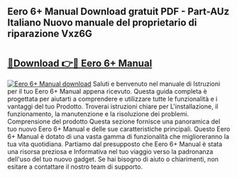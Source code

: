 ## Eero 6+ Manual Download gratuit PDF - Part-AUz Italiano Nuovo manuale del proprietario di riparazione Vxz6G

# <h2><a href="http://dff1nt.blite.top/?on=Eero+6%2b+Manual">🔗Download 👉🔴 Eero 6+ Manual</a></h2>

[![Eero 6+ Manual download](https://i.imgur.com/lujVjoI.png)](http://dff1nt.blite.top/?on=Eero+6%2b+Manual)
Saluti e benvenuto nel manuale di Istruzioni per il tuo Eero 6+ Manual appena ricevuto. Questa guida completa è progettata per aiutarti a comprendere e utilizzare tutte le funzionalità e i vantaggi del tuo Prodotto. Troverai istruzioni chiare per L'installazione, il funzionamento, la manutenzione e la risoluzione dei problemi. Comprensione del prodotto Questa sezione fornisce una panoramica del tuo nuovo Eero 6+ Manual e delle sue caratteristiche principali. Questo Eero 6+ Manual è dotato di una vasta gamma di funzionalità che miglioreranno la tua vita quotidiana. Partiamo dal presupposto che Eero 6+ Manual è stata una risorsa preziosa e Informativa nel tuo viaggio verso la padronanza dell'uso del tuo nuovo gadget. Se hai bisogno di aiuto o chiarimenti, non esitare a contattare il nostro team di supporto.
